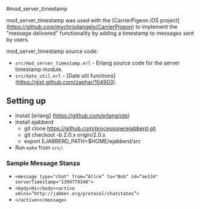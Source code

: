 #mod_server_timestamp

mod_server_timestamp was used with the [CarrierPigeon iOS project] (https://github.com/mychrisdangelo/CarrierPigeon) to implement the "message delivered" functionality by adding a timestamp to messages sent by users.

mod_server_timestamp source code:

- `src/mod_server_timestamp.erl` - Erlang source code for the server timestamp module.
- `src/date_util.erl` - [Date util functions] (https://gist.github.com/zaphar/104903).

## Setting up

- Install [erlang] (https://github.com/erlang/otp)
- Install ejabberd
  - git clone https://github.com/processone/ejabberd.git
  - git checkout -b 2.0.x origin/2.0.x
  - export EJABBERD_PATH=$HOME/ejabberd/src
- Run `make` from `src/`.

### Sample Message Stanza
- `<message type="chat" from=“Alice” to="Bob" id=“ae134" serverTimestamp="1399779348">`
- `<body>Hi</body><active xmlns=“http://jabber.org/protocol/chatstates”>`
- `</active></message>`
